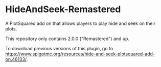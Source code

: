 # HideAndSeek-Remastered
A PlotSquared add on that allows players to play hide and seek on their plots.

This repository only contains 2.0.0 ("Remastered") and up. 

To download previous versions of this plugin, go to https://www.spigotmc.org/resources/hide-and-seek-plotsquared-add-on.46133/.
